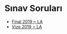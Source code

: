 # Sınav Soruları

<!--Index-->

- [Final 2019 ~ LA](./Final%202019%20~%20LA.pdf)
- [Vize 2019 ~ LA](./Vize%202019%20~%20LA.pdf)

<!--Index-->
